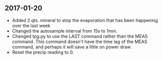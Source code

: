 ## 2017-01-20
 - Added 2 qts. mineral to stop the evaporation that has been happening over the last week
 - Changed the autosample interval from 15s to 1min.
 - Changed tpg.py to use the LAST command rather than the MEAS command. 
   This command doesn't have the time lag of the MEAS command, and perhaps it will save a 
   little on power draw.
 - Reset the precip reading to 0.
 
